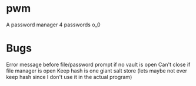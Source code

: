 # pwm
A password manager 4 passwords o_0

# Bugs
Error message before file/password prompt if no vault is open
Can't close if file manager is open
Keep hash is one giant salt store (lets maybe not ever keep hash since I don't use it in the actual program)